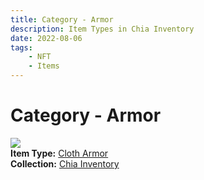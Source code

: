 ```yaml
---
title: Category - Armor
description: Item Types in Chia Inventory
date: 2022-08-06
tags:
    - NFT
    - Items
---
```


# Category - Armor
<div class="item_type_thumbnail">
<a href="../../Types/Armor/Cloth_Armor/Cloth_Armor"><img loading="lazy" src="https://ewkppamdormfhooohgysw4avcxbn33e3vins3vm6zciqusvy.arweave.net/JZT3gY_N0WFO5zjmxK3AVFcLd7Juq-Gy3VnsiRCkq4g"></a><br/>
<div><strong>Item Type:</strong> <a href="../../Types/Armor/Cloth_Armor/Cloth_Armor">Cloth Armor</a></div>
<div><strong>Collection:</strong> <a href="https://www.spacescan.io/xch/nft/collection/col16fpva26fhdjp2echs3cr7c30gzl7qe67hu9grtsjcqldz354asjsyzp6wx">Chia Inventory</a></div>
</div>

